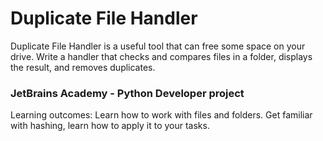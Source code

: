 # Duplicate File Handler
Duplicate File Handler is a useful tool that can free some space on your drive. Write a handler that checks and compares files in a folder, displays the result, and removes duplicates.
### JetBrains Academy - Python Developer project
Learning outcomes:
Learn how to work with files and folders. Get familiar with hashing, learn how to apply it to your tasks.
